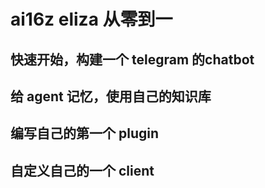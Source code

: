 # ai16z eliza 从零到一

## 快速开始，构建一个 telegram 的chatbot

## 给 agent 记忆，使用自己的知识库

## 编写自己的第一个 plugin

## 自定义自己的一个 client